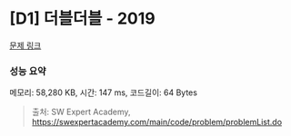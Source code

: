 # [D1] 더블더블 - 2019 

[문제 링크](https://swexpertacademy.com/main/code/problem/problemDetail.do?contestProbId=AV5QDEX6AqwDFAUq) 

### 성능 요약

메모리: 58,280 KB, 시간: 147 ms, 코드길이: 64 Bytes



> 출처: SW Expert Academy, https://swexpertacademy.com/main/code/problem/problemList.do